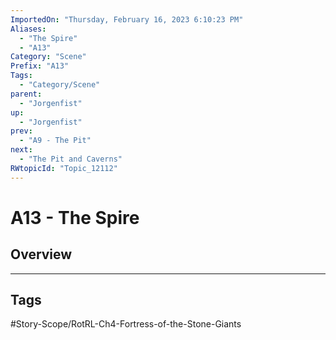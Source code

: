```yaml
---
ImportedOn: "Thursday, February 16, 2023 6:10:23 PM"
Aliases:
  - "The Spire"
  - "A13"
Category: "Scene"
Prefix: "A13"
Tags:
  - "Category/Scene"
parent:
  - "Jorgenfist"
up:
  - "Jorgenfist"
prev:
  - "A9 - The Pit"
next:
  - "The Pit and Caverns"
RWtopicId: "Topic_12112"
---
```

# A13 - The Spire
## Overview

---
## Tags
#Story-Scope/RotRL-Ch4-Fortress-of-the-Stone-Giants

